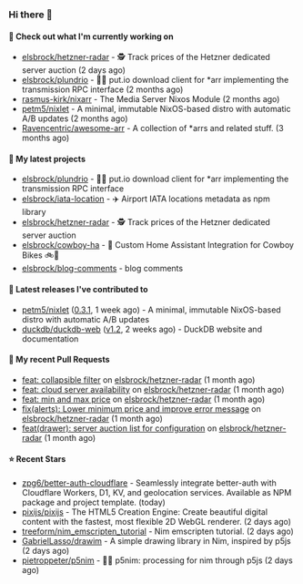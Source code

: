 ### Hi there 👋

#### 👷 Check out what I'm currently working on

- [elsbrock/hetzner-radar](https://github.com/elsbrock/hetzner-radar) - 🕵️ Track prices of the Hetzner dedicated server auction (2 days ago)
- [elsbrock/plundrio](https://github.com/elsbrock/plundrio) - 🏴‍☠️ put.io download client for *arr implementing the transmission RPC interface (2 months ago)
- [rasmus-kirk/nixarr](https://github.com/rasmus-kirk/nixarr) - The Media Server Nixos Module (2 months ago)
- [petm5/nixlet](https://github.com/petm5/nixlet) - A minimal, immutable NixOS-based distro with automatic A/B updates (2 months ago)
- [Ravencentric/awesome-arr](https://github.com/Ravencentric/awesome-arr) - A collection of *arrs and related stuff. (3 months ago)

#### 🌱 My latest projects

- [elsbrock/plundrio](https://github.com/elsbrock/plundrio) - 🏴‍☠️ put.io download client for *arr implementing the transmission RPC interface
- [elsbrock/iata-location](https://github.com/elsbrock/iata-location) - ✈️ Airport IATA locations metadata as npm library
- [elsbrock/hetzner-radar](https://github.com/elsbrock/hetzner-radar) - 🕵️ Track prices of the Hetzner dedicated server auction
- [elsbrock/cowboy-ha](https://github.com/elsbrock/cowboy-ha) - 🤠 Custom Home Assistant Integration for Cowboy Bikes 🚲💨
- [elsbrock/blog-comments](https://github.com/elsbrock/blog-comments) - blog comments

#### 🔭 Latest releases I've contributed to

- [petm5/nixlet](https://github.com/petm5/nixlet) ([0.3.1](https://github.com/petm5/nixlet/releases/tag/0.3.1), 1 week ago) - A minimal, immutable NixOS-based distro with automatic A/B updates
- [duckdb/duckdb-web](https://github.com/duckdb/duckdb-web) ([v1.2](https://github.com/duckdb/duckdb-web/releases/tag/v1.2), 2 weeks ago) - DuckDB website and documentation

#### 🔨 My recent Pull Requests

- [feat: collapsible filter](https://github.com/elsbrock/hetzner-radar/pull/170) on [elsbrock/hetzner-radar](https://github.com/elsbrock/hetzner-radar) (1 month ago)
- [feat: cloud server availability](https://github.com/elsbrock/hetzner-radar/pull/164) on [elsbrock/hetzner-radar](https://github.com/elsbrock/hetzner-radar) (1 month ago)
- [feat: min and max price](https://github.com/elsbrock/hetzner-radar/pull/159) on [elsbrock/hetzner-radar](https://github.com/elsbrock/hetzner-radar) (1 month ago)
- [fix(alerts): Lower minimum price and improve error message](https://github.com/elsbrock/hetzner-radar/pull/156) on [elsbrock/hetzner-radar](https://github.com/elsbrock/hetzner-radar) (1 month ago)
- [feat(drawer): server auction list for configuration](https://github.com/elsbrock/hetzner-radar/pull/153) on [elsbrock/hetzner-radar](https://github.com/elsbrock/hetzner-radar) (1 month ago)

#### ⭐ Recent Stars

- [zpg6/better-auth-cloudflare](https://github.com/zpg6/better-auth-cloudflare) - Seamlessly integrate better-auth with Cloudflare Workers, D1, KV, and geolocation services. Available as NPM package and project template. (today)
- [pixijs/pixijs](https://github.com/pixijs/pixijs) - The HTML5 Creation Engine: Create beautiful digital content with the fastest, most flexible 2D WebGL renderer. (2 days ago)
- [treeform/nim_emscripten_tutorial](https://github.com/treeform/nim_emscripten_tutorial) - Nim emscripten tutorial. (2 days ago)
- [GabrielLasso/drawim](https://github.com/GabrielLasso/drawim) - A simple drawing library in Nim, inspired by p5js (2 days ago)
- [pietroppeter/p5nim](https://github.com/pietroppeter/p5nim) - 🌸👑 p5nim: processing for nim through p5js (2 days ago)
